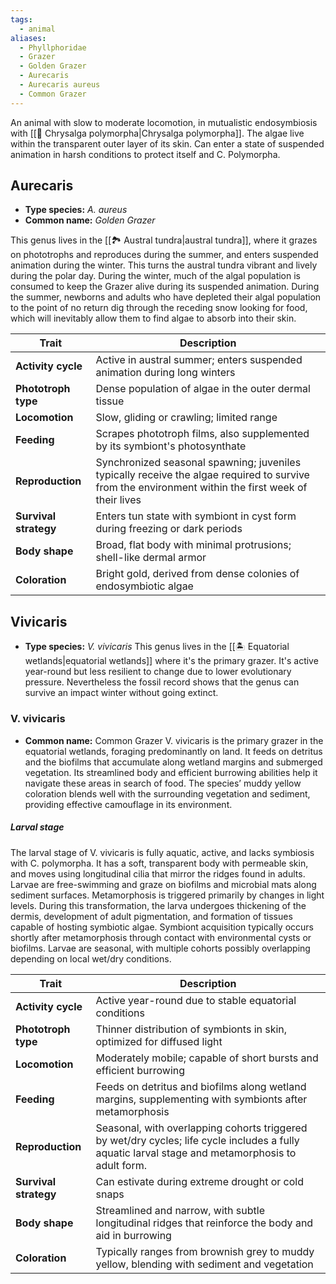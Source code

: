 ```yaml
---
tags:
  - animal
aliases:
  - Phyllphoridae
  - Grazer
  - Golden Grazer
  - Aurecaris
  - Aurecaris aureus
  - Common Grazer
---
```

An animal with slow to moderate locomotion, in mutualistic endosymbiosis with [[🌱 Chrysalga polymorpha|Chrysalga polymorpha]]. The algae live within the transparent outer layer of its skin. Can enter a state of suspended animation in harsh conditions to protect itself and C. Polymorpha.
## Aurecaris
- **Type species:** *A. aureus*
- **Common name:** *Golden Grazer*

This genus lives in the [[🏞️ Austral tundra|austral tundra]], where it grazes on phototrophs and reproduces during the summer, and enters suspended animation during the winter. This turns the austral tundra vibrant and lively during the polar day. During the winter, much of the algal population is consumed to keep the Grazer alive during its suspended animation. During the summer, newborns and adults who have depleted their algal population to the point of no return dig through the receding snow looking for food, which will inevitably allow them to find algae to absorb into their skin.

| Trait                 | Description                                                                                                                                         |
| --------------------- | --------------------------------------------------------------------------------------------------------------------------------------------------- |
| **Activity cycle**    | Active in austral summer; enters suspended animation during long winters                                                                            |
| **Phototroph type**   | Dense population of algae in the outer dermal tissue                                                                                                |
| **Locomotion**        | Slow, gliding or crawling; limited range                                                                                                            |
| **Feeding**           | Scrapes phototroph films, also supplemented by its symbiont's photosynthate                                                                         |
| **Reproduction**      | Synchronized seasonal spawning; juveniles typically receive the algae required to survive from the environment within the first week of their lives |
| **Survival strategy** | Enters tun state with symbiont in cyst form during freezing or dark periods                                                                         |
| **Body shape**        | Broad, flat body with minimal protrusions; shell-like dermal armor                                                                                  |
| **Coloration**        | Bright gold, derived from dense colonies of endosymbiotic algae                                                                                     |

## Vivicaris
- **Type species:** *V. vivicaris*
This genus lives in the [[🏝️ Equatorial wetlands|equatorial wetlands]] where it's the primary grazer. It's active year-round but less resilient to change due to lower evolutionary pressure. Nevertheless the fossil record shows that the genus can survive an impact winter without going extinct.
### V. vivicaris
- **Common name:** Common Grazer
V. vivicaris is the primary grazer in the equatorial wetlands, foraging predominantly on land. It feeds on detritus and the biofilms that accumulate along wetland margins and submerged vegetation. Its streamlined body and efficient burrowing abilities help it navigate these areas in search of food. The species’ muddy yellow coloration blends well with the surrounding vegetation and sediment, providing effective camouflage in its environment.
##### Larval stage
The larval stage of V. vivicaris is fully aquatic, active, and lacks symbiosis with C. polymorpha. It has a soft, transparent body with permeable skin, and moves using longitudinal cilia that mirror the ridges found in adults. Larvae are free-swimming and graze on biofilms and microbial mats along sediment surfaces. Metamorphosis is triggered primarily by changes in light levels. During this transformation, the larva undergoes thickening of the dermis, development of adult pigmentation, and formation of tissues capable of hosting symbiotic algae. Symbiont acquisition typically occurs shortly after metamorphosis through contact with environmental cysts or biofilms. Larvae are seasonal, with multiple cohorts possibly overlapping depending on local wet/dry conditions.

| Trait                 | Description                                                                                                                                       |
|-----------------------|---------------------------------------------------------------------------------------------------------------------------------------------------|
| **Activity cycle**    | Active year-round due to stable equatorial conditions                                                                                             |
| **Phototroph type**   | Thinner distribution of symbionts in skin, optimized for diffused light                                                                           |
| **Locomotion**        | Moderately mobile; capable of short bursts and efficient burrowing                                                                                |
| **Feeding**           | Feeds on detritus and biofilms along wetland margins, supplementing with symbionts after metamorphosis                                            |
| **Reproduction**      | Seasonal, with overlapping cohorts triggered by wet/dry cycles; life cycle includes a fully aquatic larval stage and metamorphosis to adult form. |
| **Survival strategy** | Can estivate during extreme drought or cold snaps                                                                                                 |
| **Body shape**        | Streamlined and narrow, with subtle longitudinal ridges that reinforce the body and aid in burrowing                                              |
| **Coloration**        | Typically ranges from brownish grey to muddy yellow, blending with sediment and vegetation                                                        |

